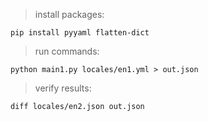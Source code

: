 
> install packages:

    pip install pyyaml flatten-dict

> run commands:

    python main1.py locales/en1.yml > out.json

> verify results:

    diff locales/en2.json out.json
